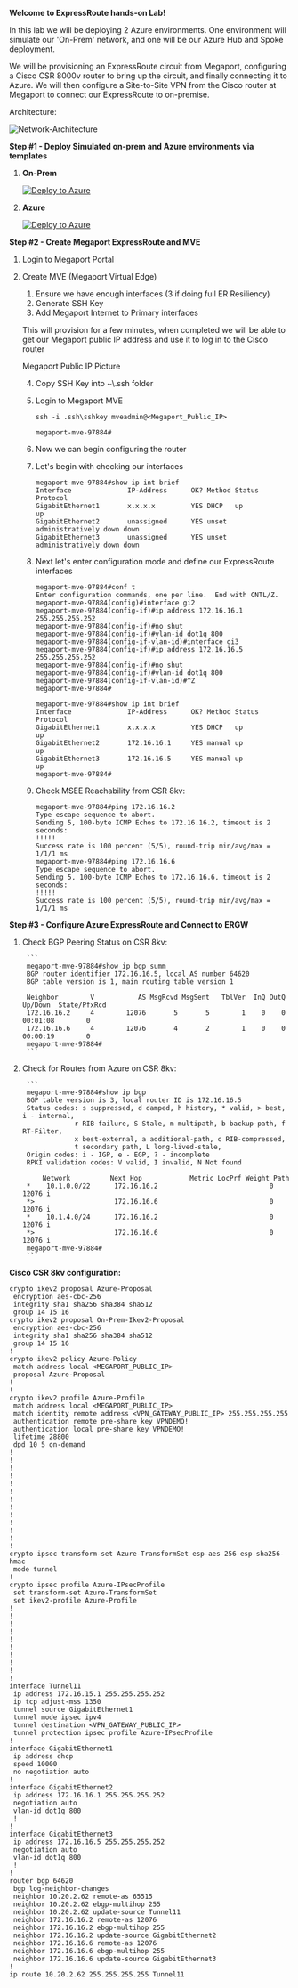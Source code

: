 **Welcome to ExpressRoute hands-on Lab!**

In this lab we will be deploying 2 Azure environments.  One environment will simulate our 'On-Prem' network, and one will be our Azure Hub and Spoke deployment.

We will be provisioning an ExpressRoute circuit from Megaport, configuring a Cisco CSR 8000v router to bring up the circuit, and finally connecting it to Azure.  We will then configure a Site-to-Site VPN from the Cisco router at Megaport to connect our ExpressRoute to on-premise.

Architecture:

![Network-Architecture](images/Network-Architecture.png)

**Step #1 - Deploy Simulated on-prem and Azure environments via templates**
  
1. **On-Prem**
   
   [![Deploy to Azure](https://aka.ms/deploytoazurebutton)](https://portal.azure.com/#create/Microsoft.Template/uri/https%3A%2F%2Fraw.githubusercontent.com%2Febizzity%2FExpressRouteTraining%2Frefs%2Fheads%2Fmain%2Fon-prem-templates%2FonpremEnvironment.json)
 
2. **Azure**
   
   [![Deploy to Azure](https://aka.ms/deploytoazurebutton)](https://portal.azure.com/#create/Microsoft.Template/uri/https%3A%2F%2Fraw.githubusercontent.com%2Febizzity%2FExpressRouteTraining%2Frefs%2Fheads%2Fmain%2Fazure-templates%2FazureEnvironment.json)

**Step #2 - Create Megaport ExpressRoute and MVE**

1. Login to Megaport Portal
2. Create MVE (Megaport Virtual Edge)
   1. Ensure we have enough interfaces (3 if doing full ER Resiliency)
   2. Generate SSH Key
   3. Add Megaport Internet to Primary interfaces

   This will provision for a few minutes, when completed we will be able to get our Megaport public IP address and use it to log in to the Cisco router

   Megaport Public IP Picture

   4. Copy SSH Key into ~\\.ssh folder
   5. Login to Megaport MVE

      ```
      ssh -i .ssh\sshkey mveadmin@<Megaport_Public_IP>
      
      megaport-mve-97884#
      ```

    6. Now we can begin configuring the router
    7. Let's begin with checking our interfaces

        ```
        megaport-mve-97884#show ip int brief
        Interface              IP-Address      OK? Method Status                Protocol
        GigabitEthernet1       x.x.x.x         YES DHCP   up                    up
        GigabitEthernet2       unassigned      YES unset  administratively down down
        GigabitEthernet3       unassigned      YES unset  administratively down down
        ```

    8. Next let's enter configuration mode and define our ExpressRoute interfaces

        ```
        megaport-mve-97884#conf t
        Enter configuration commands, one per line.  End with CNTL/Z.
        megaport-mve-97884(config)#interface gi2
        megaport-mve-97884(config-if)#ip address 172.16.16.1 255.255.255.252
        megaport-mve-97884(config-if)#no shut
        megaport-mve-97884(config-if)#vlan-id dot1q 800
        megaport-mve-97884(config-if-vlan-id)#interface gi3
        megaport-mve-97884(config-if)#ip address 172.16.16.5 255.255.255.252
        megaport-mve-97884(config-if)#no shut
        megaport-mve-97884(config-if)#vlan-id dot1q 800
        megaport-mve-97884(config-if-vlan-id)#^Z
        megaport-mve-97884#

        megaport-mve-97884#show ip int brief
        Interface              IP-Address      OK? Method Status                Protocol
        GigabitEthernet1       x.x.x.x         YES DHCP   up                    up
        GigabitEthernet2       172.16.16.1     YES manual up                    up
        GigabitEthernet3       172.16.16.5     YES manual up                    up
        megaport-mve-97884#
        ```
    9. Check MSEE Reachability from CSR 8kv:

        ```
        megaport-mve-97884#ping 172.16.16.2
        Type escape sequence to abort.
        Sending 5, 100-byte ICMP Echos to 172.16.16.2, timeout is 2 seconds:
        !!!!!
        Success rate is 100 percent (5/5), round-trip min/avg/max = 1/1/1 ms
        megaport-mve-97884#ping 172.16.16.6
        Type escape sequence to abort.
        Sending 5, 100-byte ICMP Echos to 172.16.16.6, timeout is 2 seconds:
        !!!!!
        Success rate is 100 percent (5/5), round-trip min/avg/max = 1/1/1 ms
        ```
    
**Step #3 - Configure Azure ExpressRoute and Connect to ERGW**  


    
    
    
    
1. Check BGP Peering Status on CSR 8kv:

        ```
        megaport-mve-97884#show ip bgp summ
        BGP router identifier 172.16.16.5, local AS number 64620
        BGP table version is 1, main routing table version 1

        Neighbor        V           AS MsgRcvd MsgSent   TblVer  InQ OutQ Up/Down  State/PfxRcd
        172.16.16.2     4        12076       5       5        1    0    0 00:01:08        0
        172.16.16.6     4        12076       4       2        1    0    0 00:00:19        0
        megaport-mve-97884#
        ```

2. Check for Routes from Azure on CSR 8kv:

        ```
        megaport-mve-97884#show ip bgp
        BGP table version is 3, local router ID is 172.16.16.5
        Status codes: s suppressed, d damped, h history, * valid, > best, i - internal,
                    r RIB-failure, S Stale, m multipath, b backup-path, f RT-Filter,
                    x best-external, a additional-path, c RIB-compressed,
                    t secondary path, L long-lived-stale,
        Origin codes: i - IGP, e - EGP, ? - incomplete
        RPKI validation codes: V valid, I invalid, N Not found

            Network          Next Hop            Metric LocPrf Weight Path
        *    10.1.0.0/22      172.16.16.2                            0 12076 i
        *>                    172.16.16.6                            0 12076 i
        *    10.1.4.0/24      172.16.16.2                            0 12076 i
        *>                    172.16.16.6                            0 12076 i
        megaport-mve-97884#
        ```

**Cisco CSR 8kv configuration:**

```
crypto ikev2 proposal Azure-Proposal
 encryption aes-cbc-256
 integrity sha1 sha256 sha384 sha512
 group 14 15 16
crypto ikev2 proposal On-Prem-Ikev2-Proposal
 encryption aes-cbc-256
 integrity sha1 sha256 sha384 sha512
 group 14 15 16
!
crypto ikev2 policy Azure-Policy
 match address local <MEGAPORT_PUBLIC_IP>
 proposal Azure-Proposal
!
!
crypto ikev2 profile Azure-Profile
 match address local <MEGAPORT_PUBLIC_IP>
 match identity remote address <VPN_GATEWAY_PUBLIC_IP> 255.255.255.255
 authentication remote pre-share key VPNDEMO!
 authentication local pre-share key VPNDEMO!
 lifetime 28800
 dpd 10 5 on-demand
!
!
!
!
!
!
!
!
!
!
!
!
!
crypto ipsec transform-set Azure-TransformSet esp-aes 256 esp-sha256-hmac
 mode tunnel
!
crypto ipsec profile Azure-IPsecProfile
 set transform-set Azure-TransformSet
 set ikev2-profile Azure-Profile
!
!
!
!
!
!
!
!
!
!
interface Tunnel11
 ip address 172.16.15.1 255.255.255.252
 ip tcp adjust-mss 1350
 tunnel source GigabitEthernet1
 tunnel mode ipsec ipv4
 tunnel destination <VPN_GATEWAY_PUBLIC_IP>
 tunnel protection ipsec profile Azure-IPsecProfile
!
interface GigabitEthernet1
 ip address dhcp
 speed 10000
 no negotiation auto
!
interface GigabitEthernet2
 ip address 172.16.16.1 255.255.255.252
 negotiation auto
 vlan-id dot1q 800
 !
!
interface GigabitEthernet3
 ip address 172.16.16.5 255.255.255.252
 negotiation auto
 vlan-id dot1q 800
 !
!
router bgp 64620
 bgp log-neighbor-changes
 neighbor 10.20.2.62 remote-as 65515
 neighbor 10.20.2.62 ebgp-multihop 255
 neighbor 10.20.2.62 update-source Tunnel11
 neighbor 172.16.16.2 remote-as 12076
 neighbor 172.16.16.2 ebgp-multihop 255
 neighbor 172.16.16.2 update-source GigabitEthernet2
 neighbor 172.16.16.6 remote-as 12076
 neighbor 172.16.16.6 ebgp-multihop 255
 neighbor 172.16.16.6 update-source GigabitEthernet3
!
ip route 10.20.2.62 255.255.255.255 Tunnel11

```
